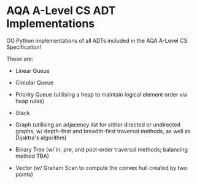 # AQA A-Level CS ADT Implementations
OO Python implementations of all ADTs included in the AQA A-Level CS Specification!

These are:

- Linear Queue

- Circular Queue

- Priority Queue (utilising a heap to maintain logical element order via heap rules)

- Stack

- Graph (utilising an adjacency list for either directed or undirected graphs, w/ depth-first and breadth-first traversal methods, as well as Dijsktra's algorithm)

- Binary Tree (w/ in, pre, and post-order traversal methods; balancing method TBA)

- Vector (w/ Graham Scan to compute the convex hull created by two points)
